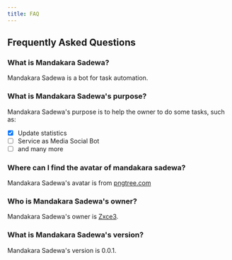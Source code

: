```yaml
---
title: FAQ
---
```


## Frequently Asked Questions

### What is Mandakara Sadewa?

Mandakara Sadewa is a bot for task automation.

### What is Mandakara Sadewa's purpose?

Mandakara Sadewa's purpose is to help the owner to do some tasks, such as:

- [x] Update statistics
- [ ] Service as Media Social Bot
- [ ] and many more

### Where can I find the avatar of mandakara sadewa?

Mandakara Sadewa's avatar is from [pngtree.com](https://png.pngtree.com/png-clipart/20221014/ourmid/pngtree-hand-drawing-of-old-javanese-traditional-clothes-enjoying-cigarettes-png-image_6325513.png)

### Who is Mandakara Sadewa's owner?

Mandakara Sadewa's owner is [Zxce3](https://zxce3.net).

### What is Mandakara Sadewa's version?

Mandakara Sadewa's version is 0.0.1.
